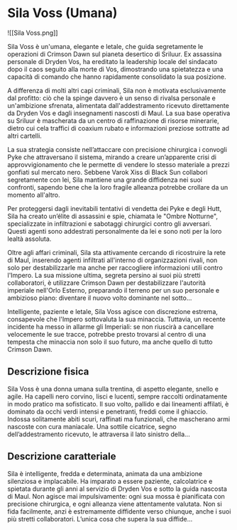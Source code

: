 
# Sila Voss (Umana)

![[Sila Voss.png]]

Sila Voss è un'umana, elegante e letale, che guida segretamente le operazioni di Crimson Dawn sul pianeta desertico di Sriluur. Ex assassina personale di Dryden Vos, ha ereditato la leadership locale del sindacato dopo il caos seguito alla morte di Vos, dimostrando una spietatezza e una capacità di comando che hanno rapidamente consolidato la sua posizione.

A differenza di molti altri capi criminali, Sila non è motivata esclusivamente dal profitto: ciò che la spinge davvero è un senso di rivalsa personale e un'ambizione sfrenata, alimentata dall'addestramento ricevuto direttamente da Dryden Vos e dagli insegnamenti nascosti di Maul. La sua base operativa su Sriluur è mascherata da un centro di raffinazione di risorse minerarie, dietro cui cela traffici di coaxium rubato e informazioni preziose sottratte ad altri cartelli.

La sua strategia consiste nell’attaccare con precisione chirurgica i convogli Pyke che attraversano il sistema, mirando a creare un’apparente crisi di approvvigionamento che le permette di vendere lo stesso materiale a prezzi gonfiati sul mercato nero. Sebbene Varok Xiss di Black Sun collabori segretamente con lei, Sila mantiene una grande diffidenza nei suoi confronti, sapendo bene che la loro fragile alleanza potrebbe crollare da un momento all'altro.

Per proteggersi dagli inevitabili tentativi di vendetta dei Pyke e degli Hutt, Sila ha creato un’élite di assassini e spie, chiamata le "Ombre Notturne", specializzate in infiltrazioni e sabotaggi chirurgici contro gli avversari. Questi agenti sono addestrati personalmente da lei e sono noti per la loro lealtà assoluta.

Oltre agli affari criminali, Sila sta attivamente cercando di ricostruire la rete di Maul, inserendo agenti infiltrati all'interno di organizzazioni rivali, non solo per destabilizzarle ma anche per raccogliere informazioni utili contro l'Impero. La sua missione ultima, segreta persino ai suoi più stretti collaboratori, è utilizzare Crimson Dawn per destabilizzare l'autorità imperiale nell'Orlo Esterno, preparando il terreno per un suo personale e ambizioso piano: diventare il nuovo volto dominante nel sotto...

Intelligente, paziente e letale, Sila Voss agisce con discrezione estrema, consapevole che l'Impero sottovaluta la sua minaccia. Tuttavia, un recente incidente ha messo in allarme gli Imperiali: se non riuscirà a cancellare velocemente le sue tracce, potrebbe presto trovarsi al centro di una tempesta che minaccia non solo il suo futuro, ma anche quello di tutto Crimson Dawn.

## Descrizione fisica

Sila Voss è una donna umana sulla trentina, di aspetto elegante, snello e agile. Ha capelli nero corvino, lisci e lucenti, sempre raccolti ordinatamente in modo pratico ma sofisticato. Il suo volto, pallido e dai lineamenti affilati, è dominato da occhi verdi intensi e penetranti, freddi come il ghiaccio. Indossa solitamente abiti scuri, raffinati ma funzionali, che mascherano armi nascoste con cura maniacale. Una sottile cicatrice, segno dell’addestramento ricevuto, le attraversa il lato sinistro della...

## Descrizione caratteriale

Sila è intelligente, fredda e determinata, animata da una ambizione silenziosa e implacabile. Ha imparato a essere paziente, calcolatrice e spietata durante gli anni al servizio di Dryden Vos e sotto la guida nascosta di Maul. Non agisce mai impulsivamente: ogni sua mossa è pianificata con precisione chirurgica, e ogni alleanza viene attentamente valutata. Non si fida facilmente, anzi è estremamente diffidente verso chiunque, anche i suoi più stretti collaboratori. L’unica cosa che supera la sua diffide...
